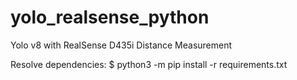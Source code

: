 # yolo_realsense_python

Yolo v8 with RealSense D435i Distance Measurement

Resolve dependencies: $ python3 -m pip install -r requirements.txt
